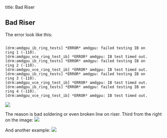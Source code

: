 title: Bad Riser

## Bad Riser
The error look like this:

<pre><code>
[drm:amdgpu_ib_ring_tests] *ERROR* amdgpu: failed testing IB on
ring 1 (-110).
[drm:amdgpu_vce_ring_test_ib] *ERROR* amdgpu: IB test timed out.
[drm:amdgpu_ib_ring_tests] *ERROR* amdgpu: failed testing IB on
ring 2 (-110).
[drm:amdgpu_vce_ring_test_ib] *ERROR* amdgpu: IB test timed out.
[drm:amdgpu_ib_ring_tests] *ERROR* amdgpu: failed testing IB on
ring 3 (-110).
[drm:amdgpu_vce_ring_test_ib] *ERROR* amdgpu: IB test timed out.
[drm:amdgpu_ib_ring_tests] *ERROR* amdgpu: failed testing IB on
ring 4 (-110).
[drm:amdgpu_vce_ring_test_ib] *ERROR* amdgpu: IB test timed out.
</code></pre>

<img src="http://forum.hiveos.farm/uploads/editor/y5/99qk8b6zmgd3.jpg">

The reason is bad soldering or even broken line on riser. Third from the right on the image:
<img src="http://forum.hiveos.farm/uploads/editor/2e/ri4qyuscvule.jpg">

And another example:
<img src="http://forum.hiveos.farm/uploads/editor/z4/5iou6v3fha84.jpg">
